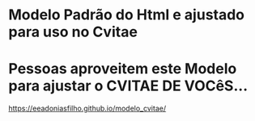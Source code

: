 # Modelo Padrão do Html e ajustado para uso no Cvitae
# Pessoas aproveitem este Modelo para ajustar o CVITAE DE VOCêS...




https://eeadoniasfilho.github.io/modelo_cvitae/
